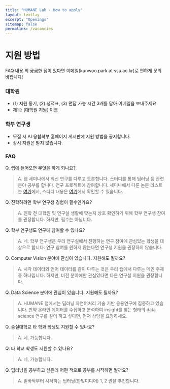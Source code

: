 ```yaml
---
title: "HUMANE Lab - How to apply"
layout: textlay
excerpt: "Openings"
sitemap: false
permalink: /vacancies
---
```


# 지원 방법

FAQ 내용 외 궁금한 점이 있다면 이메일(kunwoo.park at ssu.ac.kr)로 편하게 문의 바랍니다!

### 대학원 

- (1) 지원 동기, (2) 성적표, (3) 면담 가능 시간 3개를 담아 이메일을 보내주세요.
- 제목: \[대학원 지원\] 이름

### 학부 연구생

- 모집 시 AI 융합학부 홈페이지 게시판에 지원 방법을 공지합니다. 
- 상시 지원은 받지 않습니다. 

### FAQ

Q. 랩에 들어오면 무엇을 하게 되나요?
> A. 랩 세미나에서 최신 연구를 다루고 토론합니다. 스터디를 통해 딥러닝 등 관련 분야 공부를 합니다. 연구 프로젝트에 참여합니다. 세미나에서 다룬 논문 리스트는 [여기](https://github.com/ssu-humane/Seminar)에서, 스터디 내용은 [여기](https://github.com/ssu-humane/Study)에서 확인할 수 있습니다. 

Q. 진학하려면 학부 연구생 경험이 필수인가요? 
> A. 진학 전 대학원 및 연구실 생활에 맞는지 상호 확인하기 위해 학부 연구생 참여를 권장합니다. 하지만, 필수는 아닙니다.

Q. 학부 연구생도 연구에 참여할 수 있나요?
> A. 네. 학부 연구생은 우리 연구실에서 진행하는 연구 참여에 관심있는 학생을 대상으로 합니다. 연구 참여를 원하지 않는다면 연구생 지원을 권장하지 않습니다.

Q. Computer Vision 분야에 관심이 있습니다. 지원해도 될까요?
> A. 시각 데이터와 언어 데이터를 같이 다루는 것은 우리 랩에서 다루는 메인 주제 중 하나입니다. 하지만, 비전 분야에만 관심있다면 다른 연구실 지원을 권장합니다.

Q. Data Science 분야에 관심이 있습니다. 지원해도 될까요?
> A. HUMANE 랩에서는 딥러닝 자연어처리 기술 기반 응용연구에 집중하고 있습니다. 만약 온라인 데이터를 수집하고 분석하여 insight를 찾는 형태의 data science 연구를 같이 하고 싶다면, 먼저 상담을 요청하세요.

Q. 숭실대학교 타 학과 학생도 지원할 수 있나요?
> A. 네, 가능합니다.

Q. 타 학교 학생도 지원할 수 있나요?
> A. 네, 가능합니다.

Q. 딥러닝을 공부하고 싶은데 어떤 책으로 공부를 시작하면 될까요?
> A. 밑바닥부터 시작하는 딥러닝(한빛미디어) 1, 2 권을 추천합니다. 
